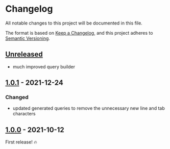 # Changelog

All notable changes to this project will be documented in this file.

The format is based on [Keep a Changelog](https://keepachangelog.com/en/1.0.0/),
and this project adheres to [Semantic Versioning](https://semver.org/spec/v2.0.0.html).

## [Unreleased]

- much improved query builder

## [1.0.1] - 2021-12-24

### Changed

- updated generated queries to remove the unnecessary new line and tab characters

## [1.0.0] - 2021-10-12

First release! :fire:

[unreleased]: https://github.com/jahidulpabelislam/query/compare/v1.0.1...HEAD
[1.0.1]: https://github.com/jahidulpabelislam/database/compare/v1.0.0...v1.0.1
[1.0.0]: https://github.com/jahidulpabelislam/query/releases/tag/v1.0.0
